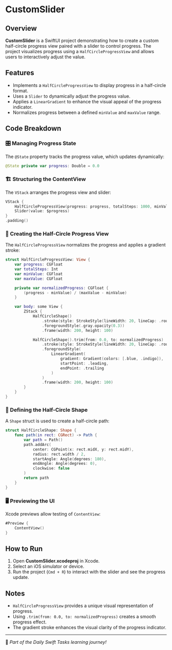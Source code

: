 # CustomSlider

## Overview
**CustomSlider** is a SwiftUI project demonstrating how to create a custom half-circle progress view paired with a slider to control progress. The project visualizes progress using a `HalfCircleProgressView` and allows users to interactively adjust the value.

## Features
- Implements a `HalfCircleProgressView` to display progress in a half-circle format.
- Uses a `Slider` to dynamically adjust the progress value.
- Applies a `LinearGradient` to enhance the visual appeal of the progress indicator.
- Normalizes progress between a defined `minValue` and `maxValue` range.

## Code Breakdown

### 🎛️ Managing Progress State
The `@State` property tracks the progress value, which updates dynamically:

```swift
@State private var progress: Double = 0.0
```

### 🏗️ Structuring the ContentView
The `VStack` arranges the progress view and slider:

```swift
VStack {
    HalfCircleProgressView(progress: progress, totalSteps: 1000, minValue: 0, maxValue: 1)
    Slider(value: $progress)
}
.padding()
```

### 📏 Creating the Half-Circle Progress View
The `HalfCircleProgressView` normalizes the progress and applies a gradient stroke:

```swift
struct HalfCircleProgressView: View {
    var progress: CGFloat
    var totalSteps: Int
    var minValue: CGFloat
    var maxValue: CGFloat

    private var normalizedProgress: CGFloat {
        (progress - minValue) / (maxValue - minValue)
    }

    var body: some View {
        ZStack {
            HalfCircleShape()
                .stroke(style: StrokeStyle(lineWidth: 20, lineCap: .round, lineJoin: .round))
                .foregroundStyle(.gray.opacity(0.3))
                .frame(width: 200, height: 100)

            HalfCircleShape().trim(from: 0.0, to: normalizedProgress)
                .stroke(style: StrokeStyle(lineWidth: 20, lineCap: .round, lineJoin: .round))
                .foregroundStyle(
                    LinearGradient(
                        gradient: Gradient(colors: [.blue, .indigo]),
                        startPoint: .leading,
                        endPoint: .trailing
                    )
                )
                .frame(width: 200, height: 100)
        }
    }
}
```

### 🔵 Defining the Half-Circle Shape
A `Shape` struct is used to create a half-circle path:

```swift
struct HalfCircleShape: Shape {
    func path(in rect: CGRect) -> Path {
        var path = Path()
        path.addArc(
            center: CGPoint(x: rect.midX, y: rect.midY),
            radius: rect.width / 2,
            startAngle: Angle(degrees: 180),
            endAngle: Angle(degrees: 0),
            clockwise: false
        )
        return path
    }
}
```

### 🖥️ Previewing the UI
Xcode previews allow testing of `ContentView`:

```swift
#Preview {
    ContentView()
}
```

## How to Run
1. Open **CustomSlider.xcodeproj** in Xcode.
2. Select an iOS simulator or device.
3. Run the project (`Cmd + R`) to interact with the slider and see the progress update.

## Notes
- `HalfCircleProgressView` provides a unique visual representation of progress.
- Using `.trim(from: 0.0, to: normalizedProgress)` creates a smooth progress effect.
- The gradient stroke enhances the visual clarity of the progress indicator.

---
🚀 *Part of the Daily Swift Tasks learning journey!*